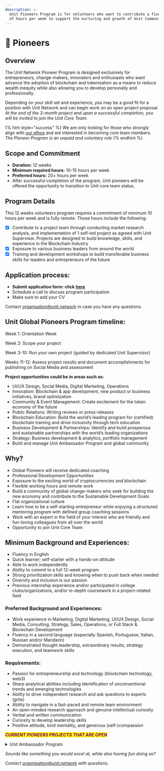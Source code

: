```yaml
---
description: >-
  Unit Pioneers Program is for volunteers who want to contribute a fixed amount
  of hours per week to support the nurturing and growth of Unit Community.
---
```


# 🥇 Pioneers

## Overview

The Unit Network Pioneer Program is designed exclusively for entrepreneurs, change-makers,  innovators and enthusiasts who want advance the adoption of blockchain and tokenisation as a means to reduce wealth inequity while also allowing you to develop personally and professionally.

Depending on your skill set and experience, you may be a good fit for a position with Unit Network and can begin work on an open project proposal. _At the end of the 3-month project and upon a successful completion, you will be invited to join the Unit Core Team._

{% hint style="success" %}
We are only looking for those who strongly align with [our ethos](broken-reference) and are interested in becoming core team members. _The Pioneer Program is an unpaid and voluntary role_
{% endhint %}

## **Scope and Commitment**

* **Duration:** 12 weeks
* **Minimum required hours:** 10-15 hours per week
* **Preferred hours:** 20+ hours per week
* After successful completion of the program, Unit pioneers will be offered the opportunity to transition to Unit core team status.

## Program Details

This 12 weeks volunteers program requires a commitment of minimum 10 hours per week and is fully remote. Those hours include the following:

* [x] Contribute to a project team through conducting market research analysis, and implementation of 1 self-led project as agreed with Unit Supervisor. Projects are designed to build knowledge, skills, and experience in the Blockchain Industry
* [x] Exposure to various business leaders from around the world
* [x] Training and development workshops to build transferable business skills for leaders and entrepreneurs of the future

## Application process:

* **Submit application form: click** [**here**](https://forms.gle/ukkHnKnBPBYJny8T8)&#x20;
* Schedule a call to discuss program participation
* Make sure to add your CV

Contact organisation@unit.network in case you have any questions.&#x20;

## Unit Global Pioneers Program timeline:

Week 1: Orientation Week

Week 2: Scope your project

Week 3-10: Run your own project (guided by dedicated Unit Supervisor)

Weeks 11-12: Assess project results and document accomplishments for publishing on Social Media and assessment

**Project opportunities could be in areas such as:**

* UI/UX Design, Social Media, Digital Marketing, Operations
* Innovation: Blockchain & app development, new product or business initiatives, brand optimization
* Community & Event Management: Create excitement for the token economy of the future
* Public Relations: Writing reviews or press releases
* Blockchain Education: Build the world’s leading program for (certified) blockchain training and drive inclusivity through tech education
* Business Development & Partnerships: Identify and build prosperous and sustainable partnerships with the world’s leading organizations
* Strategy: Business development & analytics, portfolio management
* Build and manage Unit Ambassador Program and global community

## Why?

* Global Pioneers will receive dedicated coaching&#x20;
* Professional Development Opportunities
* Exposure to the exciting world of cryptocurrencies and blockchain
* Flexible working hours and remote work
* Build a community of global change-makers who seek for building the new economy and contribute to the Sustainable Development Goals
* Flat organizational culture&#x20;
* Learn how to be a self-starting entrepreneur while enjoying a structured mentoring program with defined group coaching sessions
* Work with an expert in the field of your interest who are friendly and fun-loving colleagues from all over the world
* Opportunity to join Unit Core Team

## Minimum Background and Experiences:

* Fluency in English
* Quick learner; self-starter with a hands-on attitude
* Able to work independently
* Ability to commit to a full 12-week program
* Strong prioritization skills and knowing when to push back when needed
* Diversity and inclusion is our passion
* Previous internship experience and/or participated in college clubs/organizations, and/or in-depth coursework in a project-related field

### **Preferred Background and Experiences:**

* Work experience in Marketing, Digital Marketing, UI/UX Design, Social Media, Consulting, Strategy, Sales, Operations, or Full Stack & Blockchain Development&#x20;
* Fluency in a second language (especially Spanish, Portuguese, Italian, Russian and/or Mandarin)
* Demonstrated thought leadership, extraordinary results, strategy execution, and teamwork skills

### **Requirements:**

* Passion for entrepreneurship and technology (blockchain technology, web3)
* Sharp analytical abilities including identification of unconventional trends and emerging technologies
* Ability to drive independent research and ask questions to experts (grits)
* Ability to navigate in a fast-paced and remote team environment
* An open-minded research approach and genuine intellectual curiosity
* Verbal and written communication
* Curiosity to develop leadership skills
* Positive attitude, kind mentality, and generous (self-)compassion



_<mark style="color:purple;">**CURRENT PIONEERS PROJECTS THAT ARE OPEN**</mark>_

<details>

<summary>Unit Ambassador Program</summary>

<mark style="color:purple;">Became global or regional community head to build/manage Unit Ambassador program</mark>

#### About

The Unit Ambassador Program is an initiative ran by Unit to support potential contributors to the Unit community and ecosystem.

#### How it works[​](https://wiki.polkadot.network/docs/ambassadors#how-it-works) <a href="#how-it-works" id="how-it-works"></a>

If you are enthusiastic about Unit and Web3 and are willing to help the community grow, you can join the program and receive funding for hosting events, gain access to communication channels of core team members, and gain access to Unit events.

There are many ways you can get involved in expanding Unit's ecosystem, such as:

* Contributing code and documentation related to the ecosystem
* Speaking about Unit at events, workshops, and meetups
* Writing blog posts
* Representing Unit in your region
* Mentoring and onboarding newcomers
* Identifying partnerships and opportunities for the Unit ecosystem
* Participating in calls and tasks that help drive the ecosystem forward

[_<mark style="color:purple;">**Apply here**</mark>_](https://docs.google.com/forms/d/e/1FAIpQLSd5hb2rYbxh4\_qVeFyN4txgP0jXOR7Q1ZzcaDkkD3jQwskuYw/viewform)

</details>

_Sounds like something you would excel at, while also having fun doing so?_

_Contact organisation@unit.network with questions._&#x20;
